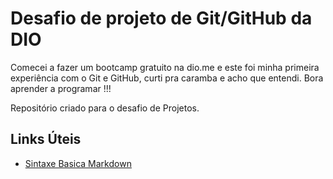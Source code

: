 # Desafio de projeto de Git/GitHub da DIO

Comecei a fazer um bootcamp gratuito na dio.me e este foi minha primeira experiência com o Git e GitHub, curti pra caramba e acho que entendi. Bora aprender a programar !!!

Repositório criado para o desafio de Projetos. 

## Links Úteis

- [Sintaxe Basica Markdown](https://www.markdownguide.org/)
